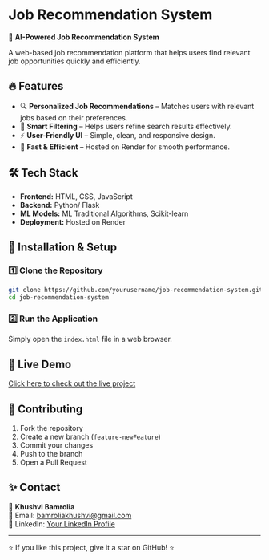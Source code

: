 # Job Recommendation System

🚀 **AI-Powered Job Recommendation System**

A web-based job recommendation platform that helps users find relevant job opportunities quickly and efficiently. 

## 🔥 Features
- 🔍 **Personalized Job Recommendations** – Matches users with relevant jobs based on their preferences.
- 🎯 **Smart Filtering** – Helps users refine search results effectively.
- ⚡ **User-Friendly UI** – Simple, clean, and responsive design.
- 🚀 **Fast & Efficient** – Hosted on Render for smooth performance.

## 🛠️ Tech Stack
- **Frontend:** HTML, CSS, JavaScript
- **Backend:** Python/ Flask
- **ML Models:** ML Traditional Algorithms, Scikit-learn
- **Deployment:** Hosted on Render

## 📌 Installation & Setup
### 1️⃣ Clone the Repository
```sh
git clone https://github.com/yourusername/job-recommendation-system.git
cd job-recommendation-system
```

### 2️⃣ Run the Application
Simply open the `index.html` file in a web browser.

## 🚀 Live Demo
[Click here to check out the live project](https://job-recommendation-na60.onrender.com/)


## 🤝 Contributing
1. Fork the repository
2. Create a new branch (`feature-newFeature`)
3. Commit your changes
4. Push to the branch
5. Open a Pull Request


## ✨ Contact
👤 **Khushvi Bamrolia**  
📧 Email: bamroliakhushvi@gmail.com  
🔗 LinkedIn: [Your LinkedIn Profile](https://linkedin.com/in/khushvi)

---
⭐ If you like this project, give it a star on GitHub! ⭐